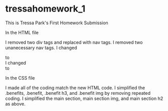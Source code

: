 # tressahomework_1
This is Tressa Park's First Homework Submission

In the HTML file

I removed two div tags and replaced with nav tags.
I removed two unanecessary nav tags.
I changed <section class> to <main class>
I changed <section class> to <aside class>


In the CSS file

I made all of the coding match the new HTML code.
I simplified the .benefits, .benefit, .benefit h3, and .benefit img by removing repeated coding.
I simplified the main section, main section img, and main section h2 as above.

